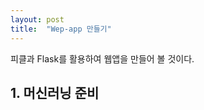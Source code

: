 ```yaml
---
layout: post
title:  "Wep-app 만들기"
---
```


피클과 Flask를 활용하여 웹앱을 만들어 볼 것이다.  

## 1. 머신러닝 준비  

<script src="https://gist.github.com/HawSung/df78625a92bb886507d4360474b6e0a8.js"></script>

